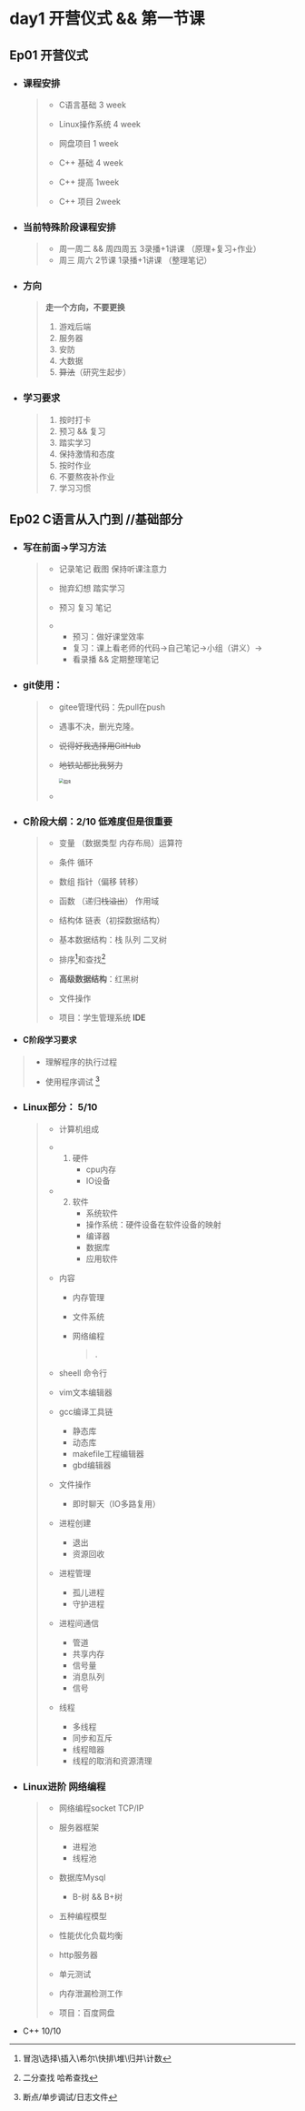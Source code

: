 # day1 开营仪式 && 第一节课

## Ep01  开营仪式

+ ###  课程安排
	
	>- C语言基础 3 week
	>
	>- Linux操作系统 4 week
	>
	>- 网盘项目  1 week
	>
	>- C++ 基础  4 week
	>
	>- C++ 提高  1week
	>
	>- C++ 项目  2week
	
+ ###  当前特殊阶段课程安排

  > - 周一周二 && 周四周五  3录播+1讲课 （原理+复习+作业）
  > - 周三 周六 2节课 1录播+1讲课 （整理笔记）
  
+ ### 方向
	
	> **走一个方向，不要更换**
	>
	> 1. 游戏后端
	> 2. 服务器
	> 3. 安防
	> 4. 大数据
	> 6. ~~算法~~（研究生起步）
	> 
	>
	
+ ### 学习要求
	
	>1. 按时打卡
	>2. 预习 && 复习
	>3. 踏实学习 
	>4. 保持激情和态度
	>5. 按时作业
	>6. 不要熬夜补作业
	>7. 学习习惯

## Ep02  C语言从入门到     //基础部分

+ ### 写在前面→学习方法
	
	>- 记录笔记 截图 保持听课注意力
	>
	>- 抛弃幻想 踏实学习
	>
	>- 预习 复习 笔记
	>
	>- - 预习：做好课堂效率
	>  	- 复习：课上看老师的代码→自己笔记→小组（讲义）→
	>  	- 看录播 && 定期整理笔记
	>

- ### git使用：

  > - gitee管理代码：先pull在push
  > - 遇事不决，删光克隆。
  > - ~~说得好我选择用GitHub~~
  > - ~~地铁站都比我努力~~
  >
  >   [<img src="http://b182.photo.store.qq.com/psb?/3dee733b-7015-414a-93c1-bebd2cc3eaa0/OjBNtIb2JfcBAbQmmWn*Pi8nNgEypiT77HJUG56n85E!/c/dLYAAAAAAAAA&amp;bo=QAL2AUAC9gERECc!&amp;rf=mood_app" alt="img" style="zoom:50%;" />](http://b182.photo.store.qq.com/psb?/3dee733b-7015-414a-93c1-bebd2cc3eaa0/OjBNtIb2JfcBAbQmmWn*Pi8nNgEypiT77HJUG56n85E!/c/dLYAAAAAAAAA&bo=QAL2AUAC9gERECc!)
  > - 

+ ### C阶段大纲：2/10 低难度但是很重要
	
	>- 变量 （数据类型 内存布局）运算符
  >
  >- 条件  循环
  >
  >- 数组  指针（偏移 转移）
  >
  >- 函数 （递归~~栈溢出~~） 作用域
  >- 结构体  链表（初探数据结构）
  >
  >- 基本数据结构：栈 队列 二叉树
  >
  >- 排序[^1]和查找[^2]
  >
  >- **高级数据结构**：红黑树
  >
  >- 文件操作
  >
  >- 项目：学生管理系统  **IDE**
-   #### C阶段学习要求
  
  >- 理解程序的执行过程
  >
  >- 使用程序调试 [^3]
  >
  >
  
+ ### Linux部分： 5/10
	
	> - 计算机组成
	> - 1. 硬件
	>      - cpu内存 
	>      - IO设备
	>
	> - 2. 软件
	>      - 系统软件
	>      - 操作系统：硬件设备在软件设备的映射
	>      - 编译器
	>      - 数据库
	>      - 应用软件
	>
	> - 内容
	>
	>   - 内存管理
	>
	>     > 
	>
	>   - 文件系统
	>
	>     > 
	>
	>   - 网络编程
	>
	>     > .
	>
	> - sheell 命令行
	>
	> - vim文本编辑器
	>
	> - gcc编译工具链
	>
	>   - 静态库
	>   - 动态库
	>   - makefile工程编辑器
	>   - gbd编辑器 
	>
	> - 文件操作 
	>
	>   - 即时聊天（IO多路复用）
	>
	> - 进程创建 
	>
	>   - 退出 
	>   - 资源回收
	>
	> - 进程管理
	>
	>   - 孤儿进程
	>   - 守护进程
	>
	> - 进程间通信
	>
	>   - 管道
	>   - 共享内存
	>   - 信号量
	>   - 消息队列
	>   - 信号
	>
	> - 线程 
	>
	>   - 多线程
	>   - 同步和互斥
	>   - 线程暗器
	>   - 线程的取消和资源清理
	
+ ### Linux进阶 网络编程

  > - 网络编程socket TCP/IP
  >
  > - 服务器框架
  >   - 进程池
  >   - 线程池
  >
  > - 数据库Mysql 
  >   - B-树  && B+树
  >
  > - 五种编程模型
  >
  > - 性能优化负载均衡
  >
  > - http服务器
  >
  > - 单元测试
  >
  > - 内存泄漏检测工作
  > - 项目：百度网盘
- C++    10/10
  
  > 
  
  
  
  
  [^1]:冒泡\\选择\\插入\\希尔\\快排\\堆\\归并\\计数
  [^ 2]:二分查找 哈希查找
  [^3]:断点/单步调试/日志文件
